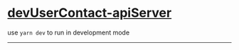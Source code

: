 # [devUserContact-apiServer][1]

use `yarn dev` to run in development mode
___
[1]:https://node-backend-server-ny288.ondigitalocean.app/api/test


